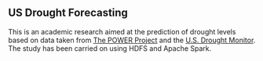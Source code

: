 ## US Drought Forecasting

This is an academic research aimed at the prediction of drought levels based on data taken from [The POWER Project](https://power.larc.nasa.gov/)
 and the [U.S. Drought Monitor](https://droughtmonitor.unl.edu/). The study has been carried on using HDFS and Apache Spark.